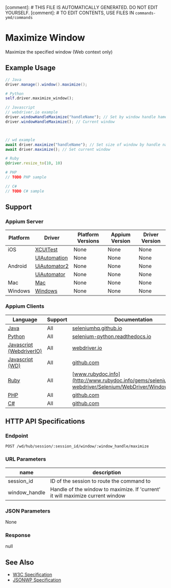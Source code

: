 
[comment]: # THIS FILE IS AUTOMATICALLY GENERATED. DO NOT EDIT YOURSELF.
[comment]: # TO EDIT CONTENTS, USE FILES IN `commands-ymd/commands`

# Maximize Window

Maximize the specified window (Web context only)
## Example Usage

```java
// Java
driver.manage().window().maximize();

```

```python
# Python
self.driver.maximize_window();

```

```javascript
// Javascript
// webdriver.io example
driver.windowHandleMaximize("handleName"); // Set by window handle hame
driver.windowHandleMaximize(); // Current window



// wd example
await driver.maximize("handleName"); // Set size of window by handle name
await driver.maximize(); // Set current window

```

```ruby
# Ruby
@driver.resize_to(10, 10)

```

```php
# PHP
// TODO PHP sample

```

```csharp
// C#
// TODO C# sample

```



## Support

### Appium Server

|Platform|Driver|Platform Versions|Appium Version|Driver Version|
|--------|----------------|------|--------------|--------------|
| iOS | [XCUITest](/docs/en/drivers/ios-xcuitest.md) | None | None | None |
|  | [UIAutomation](/docs/en/drivers/ios-uiautomation.md) | None | None | None |
| Android | [UiAutomator2](/docs/en/drivers/android-uiautomator2.md) | None | None | None |
|  | [UiAutomator](/docs/en/drivers/android-uiautomator.md) | None | None | None |
| Mac | [Mac](/docs/en/drivers/mac.md) | None | None | None |
| Windows | [Windows](/docs/en/drivers/windows.md) | None | None | None |

### Appium Clients

|Language|Support|Documentation|
|--------|-------|-------------|
|[Java](https://github.com/appium/java-client/releases/latest)| All |  [seleniumhq.github.io](https://seleniumhq.github.io/selenium/docs/api/java/org/openqa/selenium/WebDriver.Window.html)  |
|[Python](https://github.com/appium/python-client/releases/latest)| All |  [selenium-python.readthedocs.io](http://selenium-python.readthedocs.io/api.html#selenium.webdriver.remote.webdriver.WebDriver.maximize_window)  |
|[Javascript (WebdriverIO)](http://webdriver.io/index.html)| All |  [webdriver.io](http://webdriver.io/api/protocol/windowHandleMaximize.html)  |
|[Javascript (WD)](https://github.com/admc/wd/releases/latest)| All |  [github.com](https://github.com/admc/wd/blob/master/lib/commands.js#L517)  |
|[Ruby](https://github.com/appium/ruby_lib/releases/latest)| All |  [www.rubydoc.info](http://www.rubydoc.info/gems/selenium-webdriver/Selenium/WebDriver/Window:maximize)  |
|[PHP](https://github.com/appium/php-client/releases/latest)| All |  [github.com](https://github.com/appium/php-client/)  |
|[C#](https://github.com/appium/appium-dotnet-driver/releases/latest)| All |  [github.com](https://github.com/appium/appium-dotnet-driver/)  |

## HTTP API Specifications

### Endpoint

`POST /wd/hub/session/:session_id/window/:window_handle/maximize`

### URL Parameters

|name|description|
|----|-----------|
|session_id|ID of the session to route the command to|
|window_handle|Handle of the window to maximize. If 'current' it will maximize current window|

### JSON Parameters

None

### Response

null

## See Also

* [W3C Specification](https://www.w3.org/TR/webdriver/#dfn-maximize-window)
* [JSONWP Specification](https://github.com/SeleniumHQ/selenium/wiki/JsonWireProtocol#sessionsessionidwindowwindowhandlemaximize)
